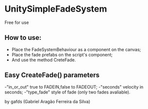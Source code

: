 # UnitySimpleFadeSystem
Free for use 

## How to use:
- Place the FadeSystemBehaviour as a component on the canvas;
- Place the fade prefabs on the script's component;
- And use the method CreteFade.

## Easy CreateFade() parameters
-"in_or_out" true to FADEIN,false to FADEOUT;
-"seconds" velocity in seconds;
 -"type_fade" style of fade (only two fades avaliable).
 
 by gafds (Gabriel Aragão Ferreira da Silva)
